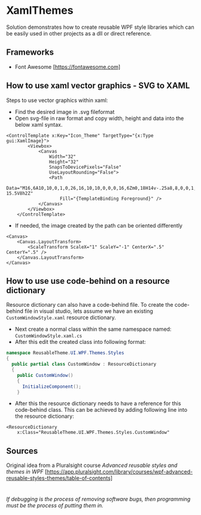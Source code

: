 # XamlThemes

Solution demonstrates how to create reusable WPF style libraries which can be easily used in other projects as a dll or direct reference.

## Frameworks

- Font Awesome [https://fontawesome.com]

## How to use xaml vector graphics - SVG to XAML 

Steps to use vector graphics within xaml:
* Find the desired image in .svg fileformat
* Open svg-file in raw format and copy width, height and data into the below xaml syntax.

```xaml
<ControlTemplate x:Key="Icon_Theme" TargetType="{x:Type gui:XamlImage}">
        <Viewbox>
            <Canvas
                Width="32"
                Height="32"
                SnapsToDevicePixels="False"
                UseLayoutRounding="False">
                <Path
                    Data="M16,6A10,10,0,1,0,26,16,10,10,0,0,0,16,6Zm0,18H14v-.25a8,8,0,0,1,0-15.5V8h2Z"
                    Fill="{TemplateBinding Foreground}" />
            </Canvas>
        </Viewbox>
    </ControlTemplate>
```
* If needed, the image created by the path can be oriented differently

```xaml
<Canvas>
    <Canvas.LayoutTransform>
        <ScaleTransform ScaleX="1" ScaleY="-1" CenterX=".5" CenterY=".5" />
    </Canvas.LayoutTransform>
</Canvas>
```
    
## How to use use code-behind on a resource dictionary
Resource dictionary can also have a code-behind file. To create the code-behind file in visual studio, lets assume we have an existing ```CustomWindowStyle.xaml``` resource dictionary. 
* Next create a normal class within the same namespace named: ```CustomWindowStyle.xaml.cs```
* After this edit the created class into following format:
```csharp
namespace ReusableTheme.UI.WPF.Themes.Styles
{
  public partial class CustomWindow : ResourceDictionary
  {
    public CustomWindow()
    {
      InitializeComponent();
    }
```
* After this the resource dictionary needs to have a reference for this code-behind class. This can be achieved by adding following line into the resource dictionary:
```xaml
<ResourceDictionary
    x:Class="ReusableTheme.UI.WPF.Themes.Styles.CustomWindow"
```

## Sources

Original idea from a Pluralsight course _Advanced reusable styles and themes in WPF_ [https://app.pluralsight.com/library/courses/wpf-advanced-reusable-styles-themes/table-of-contents]

#

*If debugging is the process of removing software bugs, then programming must be the process of putting them in.*
